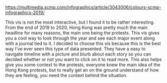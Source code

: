 https://multimedia.scmp.com/infographics/article/3043006/colours-scmp-infographics-2019/

This vis is not the most interactive, but I found it to be rather interesting. From the end of 2019 to 2020, Hong Kong was pretty much the main headline for many reasons, the main one being the protests. This vis gives you a cool way to look through the year and see each major event along with a journal tied to it. I decided to choose this vis because this is the best way I've ever seen this type of data presented. They have a easy to navigate timeline with a picture and blurb about each story so you can decided whether or not you want to click on it to read more. This also helps give you some context to the protests, everyone knew the main idea of the Hong Kong protests, but to really get an on the ground understand of how they are feeling, you need the context behind the situation.
